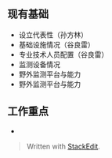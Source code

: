 
##  现有基础
- 设立代表性（孙方林）
- 基础设施情况（谷良雷）
- 专业技术人员配置（谷良雷）
- 监测设备情况
- 野外监测平台与能力
- 野外监测平台与能力
## 工作重点
- 



> Written with [StackEdit](https://stackedit.io/).
<!--stackedit_data:
eyJoaXN0b3J5IjpbLTE4OTk0ODEyMDVdfQ==
-->